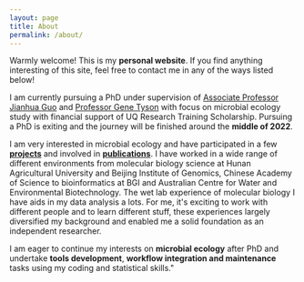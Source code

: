 ```yaml
---
layout: page
title: About
permalink: /about/
---
```


Warmly welcome! This is my **personal website**. If you find anything interesting of this site, feel free to contact me in any of the ways listed below!

I am currently pursuing a PhD under supervision of [Associate Professor Jianhua Guo](https://researchers.uq.edu.au/researcher/3045) and [Professor Gene Tyson](https://www.qut.edu.au/about/our-people/academic-profiles/gene.tyson) with focus on microbial ecology study with financial support of UQ Research Training Scholarship. Pursuing a PhD is exiting and the journey will be finished around the **middle of 2022**.

I am very interested in microbial ecology and have participated in a few **[projects](https://jlli6t.github.io/projects/index.html)** and involved in **[publications](https://scholar.google.com/citations?hl=zh-CN&user=s_Uga6sAAAAJ)**. I have worked in a wide range of different environments from molecular biology science at Hunan Agricultural University and Beijing Institute of Genomics, Chinese Academy of Science to bioinformatics at BGI and Australian Centre for Water and Environmental Biotechnology. The wet lab experience of molecular biology I have aids in my data analysis a lots. For me, it's exciting to work with different people and to learn different stuff, these experiences largely diversified my background and enabled me a solid foundation as an independent researcher.

I am eager to continue my interests on **microbial ecology** after PhD and undertake **tools development**, **workflow integration and maintenance** tasks using my coding and statistical skills."
